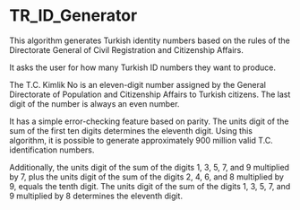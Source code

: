# TR_ID_Generator
This algorithm generates Turkish identity numbers based on the rules of the Directorate General of Civil Registration and Citizenship Affairs.

It asks the user for how many Turkish ID numbers they want to produce.

The T.C. Kimlik No is an eleven-digit number assigned by the General Directorate of Population and Citizenship Affairs to Turkish citizens. The last digit of the number is always an even number.

It has a simple error-checking feature based on parity. The units digit of the sum of the first ten digits determines the eleventh digit. Using this algorithm, it is possible to generate approximately 900 million valid T.C. identification numbers.

Additionally, the units digit of the sum of the digits 1, 3, 5, 7, and 9 multiplied by 7, plus the units digit of the sum of the digits 2, 4, 6, and 8 multiplied by 9, equals the tenth digit. The units digit of the sum of the digits 1, 3, 5, 7, and 9 multiplied by 8 determines the eleventh digit.

